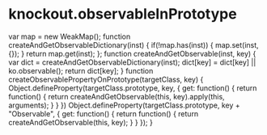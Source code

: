 # knockout.observableInPrototype

  var map = new WeakMap();
  function createAndGetObservableDictionary(inst) {
    if(!map.has(inst)) {
      map.set(inst, {});
    }
    return map.get(inst);
  };
  function createAndGetObservable(inst, key) {
    var dict = createAndGetObservableDictionary(inst);
    dict[key] = dict[key] || ko.observable();
    return dict[key];
  }
  function createObservablePropertyOnPrototype(targetClass, key) {
    Object.defineProperty(targetClass.prototype, key, {
      get: function() {
        return function() {
          return createAndGetObservable(this, key).apply(this, arguments);
        }
      }
    })
    Object.defineProperty(targetClass.prototype, key + "Observable", {
      get: function() {
        return function() {
          return createAndGetObservable(this, key);
        }
      }
    });
  }
